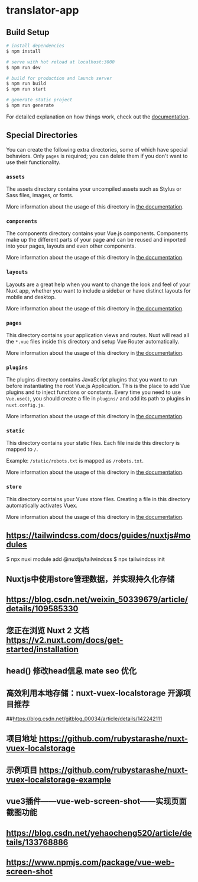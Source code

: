 # translator-app
 
## Build Setup

```bash
# install dependencies
$ npm install

# serve with hot reload at localhost:3000
$ npm run dev

# build for production and launch server
$ npm run build
$ npm run start

# generate static project
$ npm run generate
```

For detailed explanation on how things work, check out the [documentation](https://nuxtjs.org).

## Special Directories

You can create the following extra directories, some of which have special behaviors. Only `pages` is required; you can delete them if you don't want to use their functionality.

### `assets`

The assets directory contains your uncompiled assets such as Stylus or Sass files, images, or fonts.

More information about the usage of this directory in [the documentation](https://nuxtjs.org/docs/2.x/directory-structure/assets).

### `components`

The components directory contains your Vue.js components. Components make up the different parts of your page and can be reused and imported into your pages, layouts and even other components.

More information about the usage of this directory in [the documentation](https://nuxtjs.org/docs/2.x/directory-structure/components).

### `layouts`

Layouts are a great help when you want to change the look and feel of your Nuxt app, whether you want to include a sidebar or have distinct layouts for mobile and desktop.

More information about the usage of this directory in [the documentation](https://nuxtjs.org/docs/2.x/directory-structure/layouts).


### `pages`

This directory contains your application views and routes. Nuxt will read all the `*.vue` files inside this directory and setup Vue Router automatically.

More information about the usage of this directory in [the documentation](https://nuxtjs.org/docs/2.x/get-started/routing).

### `plugins`

The plugins directory contains JavaScript plugins that you want to run before instantiating the root Vue.js Application. This is the place to add Vue plugins and to inject functions or constants. Every time you need to use `Vue.use()`, you should create a file in `plugins/` and add its path to plugins in `nuxt.config.js`.

More information about the usage of this directory in [the documentation](https://nuxtjs.org/docs/2.x/directory-structure/plugins).

### `static`

This directory contains your static files. Each file inside this directory is mapped to `/`.

Example: `/static/robots.txt` is mapped as `/robots.txt`.

More information about the usage of this directory in [the documentation](https://nuxtjs.org/docs/2.x/directory-structure/static).

### `store`

This directory contains your Vuex store files. Creating a file in this directory automatically activates Vuex.

More information about the usage of this directory in [the documentation](https://nuxtjs.org/docs/2.x/directory-structure/store).

## https://tailwindcss.com/docs/guides/nuxtjs#modules
$ npx nuxi module add @nuxtjs/tailwindcss
$ npx tailwindcss init

## Nuxtjs中使用store管理数据，并实现持久化存储
## https://blog.csdn.net/weixin_50339679/article/details/109585330

## 您正在浏览 Nuxt 2 文档 https://v2.nuxt.com/docs/get-started/installation
## head() 修改head信息 mate seo 优化
## 高效利用本地存储：nuxt-vuex-localstorage 开源项目推荐
##https://blog.csdn.net/gitblog_00034/article/details/142242111
## 项目地址 https://github.com/rubystarashe/nuxt-vuex-localstorage
## 示例项目 https://github.com/rubystarashe/nuxt-vuex-localstorage-example
## vue3插件——vue-web-screen-shot——实现页面截图功能
## https://blog.csdn.net/yehaocheng520/article/details/133768886
## https://www.npmjs.com/package/vue-web-screen-shot
